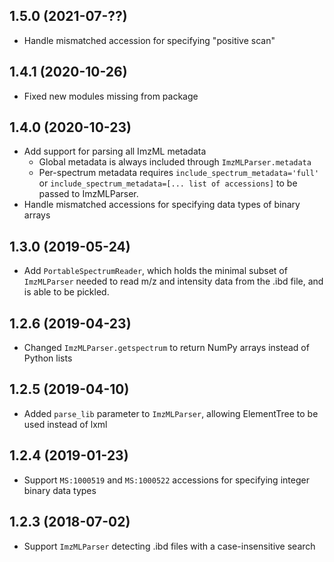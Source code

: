 ## 1.5.0 (2021-07-??)
* Handle mismatched accession for specifying "positive scan"

## 1.4.1 (2020-10-26)
* Fixed new modules missing from package

## 1.4.0 (2020-10-23)
* Add support for parsing all ImzML metadata
    * Global metadata is always included through `ImzMLParser.metadata`
    * Per-spectrum metadata requires `include_spectrum_metadata='full'` 
      or `include_spectrum_metadata=[... list of accessions]` to be passed to ImzMLParser.
* Handle mismatched accessions for specifying data types of binary arrays

## 1.3.0 (2019-05-24)
* Add `PortableSpectrumReader`, which holds the minimal subset of `ImzMLParser` needed to read m/z and intensity
  data from the .ibd file, and is able to be pickled. 
  
## 1.2.6 (2019-04-23)
* Changed `ImzMLParser.getspectrum` to return NumPy arrays instead of Python lists

## 1.2.5 (2019-04-10)
* Added `parse_lib` parameter to `ImzMLParser`, allowing ElementTree to be used instead of lxml

## 1.2.4 (2019-01-23)
* Support `MS:1000519` and `MS:1000522` accessions for specifying integer binary data types 

## 1.2.3 (2018-07-02)
* Support `ImzMLParser` detecting .ibd files with a case-insensitive search
